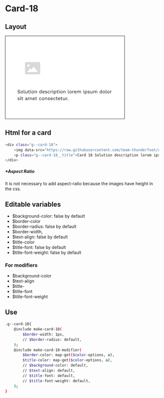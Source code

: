 # Card-18

## Layout

![alt text][card-18]

[card-18]: /src/img/global-components/card/card-18.png

## Html for a card

```sh
<div class="g--card-18">
    <img data-src="https://raw.githubusercontent.com/team-thunderfoot/ui/main/src/img/global-components/card/card-img-placeholder.png" src="/src/img/global-components/placeholder.jpg" alt="alt text" class="g--card-18__media g--lazy-01">
    <p class="g--card-18__title">Card 18 Solution description lorem ipsum dolor sit amet consectetur.</p>
</div>
```

##### \*Aspect Ratio

It is not necessary to add aspect-ratio because the images have height in the css.

## Editable variables

- $background-color: false by default
- $border-color
- $border-radius: false by default
- $border-width,
- $text-align: false by default
- $title-color
- $title-font: false by default
- $title-font-weight: false by default

### For modifiers

- $background-color
- $text-align
- $title-
- $title-font
- $title-font-weight

## Use

```sh
.g--card-18{
    @include make-card-18(
        $border-width: 1px,
        // $border-radius: default,
    );
    @include make-card-18-modifier(
        $border-color: map-get($color-options, a),
        $title-color: map-get($color-options, a),
        // $background-color: default,
        // $text-align: default,
        // $title-font: default,
        // $title-font-weight: default,
    );
}
```
